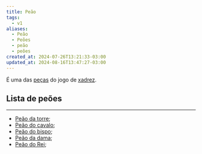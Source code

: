 ```yaml
---
title: Peão
tags:
  - v1
aliases:
  - Peão
  - Peões
  - peão
  - peões
created_at: 2024-07-26T13:21:33-03:00
updated_at: 2024-08-16T13:47:27-03:00
---
```


É uma das [peças](Xadrez_Pecas.md) do jogo de [xadrez](../../../../sementes/2024/07/06/Xadrez.md).


## Lista de peões
---
- [Peão da torre](../08/Xadrez_Peao_da_torre.md);
- [Peão do cavalo](../08/Xadrez_Peao_do_cavalo.md);
- [Peão do bispo](../26/Xadrez_Peao_do_bispo.md);
- [Peão da dama](../08/Xadrez_Peao_da_dama.md);
- [Peão do Rei](../08/Xadrez_Peao_do_Rei.md);
